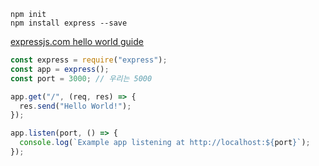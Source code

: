 ```
npm init
npm install express --save
```

[expressjs.com hello world guide](https://expressjs.com/en/starter/hello-world.html)

```js
const express = require("express");
const app = express();
const port = 3000; // 우리는 5000

app.get("/", (req, res) => {
  res.send("Hello World!");
});

app.listen(port, () => {
  console.log(`Example app listening at http://localhost:${port}`);
});
```
